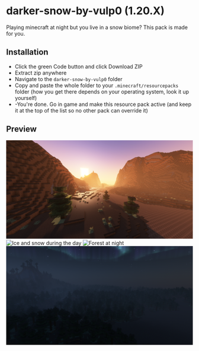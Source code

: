 # darker-snow-by-vulp0 (1.20.X)
Playing minecraft at night but you live in a snow biome? This pack is made for you.

## Installation
- Click the green Code button and click Download ZIP
- Extract zip anywhere
- Navigate to the ```darker-snow-by-vulp0``` folder
- Copy and paste the whole folder to your ```.minecraft/resourcepacks``` folder (how you get there depends on your operating system, look it up yourself)
- -You're done. Go in game and make this resource pack active (and keep it at the top of the list so no other pack can override it)

## Preview
![Early in the morning](morning.png)
![Ice and snow during the day](day.png.png)
![Forest at night](night.png.png)
![Into the dark](landscape.png)